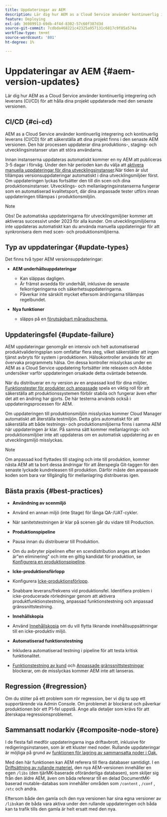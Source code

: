 ```yaml
---
title: Uppdateringar av AEM
description: Lär dig hur AEM as a Cloud Service använder kontinuerlig integrering och leverans (CI/CD) för att hålla dina projekt uppdaterade med den senaste versionen.
feature: Deploying
exl-id: 36989913-69db-4f4d-8302-57c60f387d3d
source-git-commit: 7cdbda468221c42325a957131c6817c9f85a574a
workflow-type: tm+mt
source-wordcount: '801'
ht-degree: 1%

---
```



# Uppdateringar av AEM {#aem-version-updates}

Lär dig hur AEM as a Cloud Service använder kontinuerlig integrering och leverans (CI/CD) för att hålla dina projekt uppdaterade med den senaste versionen.

## CI/CD {#ci-cd}

AEM as a Cloud Service använder kontinuerlig integrering och kontinuerlig leverans (CI/CD) för att säkerställa att dina projekt finns i den senaste AEM versionen. Den här processen uppdaterar dina produktions-, staging- och utvecklingsinstanser utan att störa användarna.

Innan instanserna uppdateras automatiskt kommer en ny AEM att publiceras 3-5 dagar i förväg. Under den här perioden kan du välja att [aktivera manuella uppdateringar för dina utvecklingsinstanser](/help/implementing/cloud-manager/manage-environments.md#updating-dev-environment).När tiden är slut tillämpas versionsuppdateringar automatiskt i dina utvecklingsmiljöer först. Om uppdateringen lyckas fortsätter den till din scen och dina produktionsinstanser. Utvecklings- och mellanlagringsinstanserna fungerar som en automatiserad kvalitetsport, där dina anpassade tester utförs innan uppdateringen tillämpas i produktionsmiljön.

>[!NOTE]
>
> Obs! De automatiska uppdateringarna för utvecklingsmiljöer kommer att aktiveras successivt under 2023 för alla kunder. Om utvecklingsmiljöerna inte uppdateras automatiskt kan du använda manuella uppdateringar för att synkronisera dem med scen- och produktionsmiljöerna.


## Typ av uppdateringar {#update-types}

Det finns två typer AEM versionsuppdateringar:

* **AEM underhållsuppdateringar**

   * Kan släppas dagligen.
   * Är främst avsedda för underhåll, inklusive de senaste felkorrigeringarna och säkerhetsuppdateringarna.
   * Påverkar inte särskilt mycket eftersom ändringarna tillämpas regelbundet.

* **Nya funktioner**

   * släpps på en [förutsägbart månadsschema.](https://experienceleague.adobe.com/docs/experience-manager-release-information/aem-release-updates/update-releases-roadmap.html)

## Uppdateringsfel {#update-failure}

AEM uppdateringar genomgår en intensiv och helt automatiserad produktvalideringsplan som omfattar flera steg, vilket säkerställer att ingen tjänst avbryts för system i produktionen. Hälsokontroller används för att övervaka programmets hälsa. Om dessa kontroller misslyckas under en AEM as a Cloud Service uppdatering fortsätter inte releasen och Adobe undersöker varför uppdateringen orsakade detta oväntade beteende.

När du distribuerar en ny version av en anpassad kod för dina miljöer, [Funktionstester för produkter och anpassade](/help/implementing/cloud-manager/overview-test-results.md#functional-testing) spela en viktig roll för att säkerställa att produktionssystemen förblir stabila och fungerar även efter det att en ändring har gjorts. De här testerna används också i uppdateringsprocessen för AEM.

Om uppdateringen till produktionsmiljön misslyckas kommer Cloud Manager automatiskt att återställa testmiljön. Detta görs automatiskt för att säkerställa att både testnings- och produktionsmiljöerna finns i samma AEM när uppdateringen är klar.
På samma sätt kommer mellanlagrings- och produktionsmiljöer inte att uppdateras om en automatisk uppdatering av en utvecklingsmiljö misslyckas.

>[!NOTE]
>
>Om anpassad kod flyttades till staging och inte till produktion, kommer nästa AEM att ta bort dessa ändringar för att återspegla Git-taggen för den senaste lyckade kundreleasen till produktion. Därför måste den anpassade koden som bara var tillgänglig för mellanlagring distribueras igen.

## Bästa praxis {#best-practices}

* **Användning av scenmiljö**
* Använd en annan miljö (inte Stage) för långa QA-/UAT-cykler.
* När sanitetstestningen är klar på scenen går du vidare till Production.

* **Produktionspipeline**
* Pausa innan du distribuerar till Produktion.
* Om du avbryter pipelinen efter en scendistribution anges att koden är&quot;en eliminering&quot; och inte en giltig kandidat för produktion, se [Konfigurera en produktionspipeline](/help/implementing/cloud-manager/configuring-pipelines/configuring-production-pipelines.md).

* **Icke-produktionsförlopp**
* Konfigurera [Icke-produktionsförlopp](/help/implementing/cloud-manager/configuring-pipelines/configuring-non-production-pipelines.md#full-stack-code).
* Snabbare leverans/frekvens vid produktionsfel.  Identifiera problem i icke-producerade rörledningar genom att aktivera produktfunktionstestning, anpassad funktionstestning och anpassad gränssnittstestning.

* **Innehållskopia**
* Använd [Innehållskopia](/help/implementing/developing/tools/content-copy.md) om du vill flytta liknande innehållsuppsättningar till en icke-produktiv miljö.

* **Automatiserad funktionstestning**
* Inkludera automatiserad testning i pipeline för att testa kritisk funktionalitet.
* [Funktionstestning av kund](/help/implementing/cloud-manager/functional-testing.md#custom-functional-testing) och [Anpassade gränssnittstestningar](/help/implementing/cloud-manager/functional-testing.md#custom-ui-testing) blockerar, om de misslyckas kommer AEM inte att lanseras.

## Regression {#regression}

Om du stöter på ett problem som rör regression, ber vi dig ta upp ett supportärende via Admin Console.  Om problemet är blockerat och påverkar produktionen bör ett P1-fel uppstå.  Ange alla detaljer som krävs för att återskapa regressionsproblemet.

## Sammansatt nodarkiv {#composite-node-store}

I de flesta fall medför uppdateringarna inga driftavbrott, inklusive för redigeringsinstansen, som är ett kluster med noder. Rullande uppdateringar är möjliga på grund av [funktionen för lagring av sammansatta noder i Oak.](https://jackrabbit.apache.org/oak/docs/nodestore/compositens.html)

Med den här funktionen kan AEM referera till flera databaser samtidigt. I en [Driftsättning av rullande materiel.](/help/implementing/deploying/overview.md#how-rolling-deployments-work) den nya AEM-versionen innehåller en egen `/libs` (den tjärMK-baserade oföränderliga databasen), som skiljer sig från den äldre AEM, även om båda refererar till en delad DocumentMK-baserad mutable-databas som innehåller områden som `/content` , `/conf` , `/etc` och andra.

Eftersom både den gamla och den nya versionen har sina egna versioner av `/libs`kan de båda vara aktiva under den rullande uppdateringen och båda kan ta trafik tills den gamla är helt ersatt med den nya.
